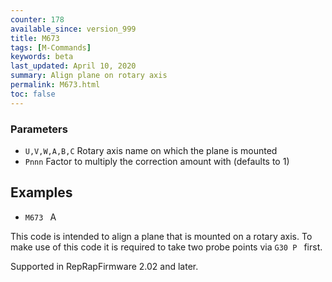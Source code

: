 ```yaml
---
counter: 178
available_since: version_999
title: M673
tags: [M-Commands] 
keywords: beta 
last_updated: April 10, 2020 
summary: Align plane on rotary axis 
permalink: M673.html
toc: false 
---
```



### Parameters

* `U,V,W,A,B,C` Rotary axis name on which the plane is mounted
* `Pnnn` Factor to multiply the correction amount with (defaults to 1)

## Examples

* ` M673  ` A

This code is intended to align a plane that is mounted on a rotary axis. To make use of this code it is required to take two probe points via ` G30 P  ` first.

Supported in RepRapFirmware 2.02 and later.

